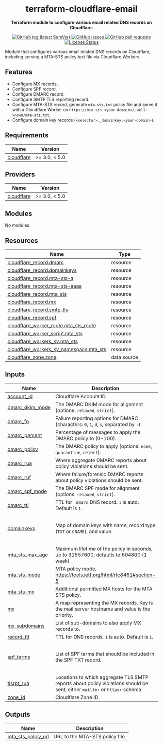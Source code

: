 <h1 align="center">
  terraform-cloudflare-email
</h1>

<p align="center">
  <strong>
    Terraform module to configure various email related DNS records on
    Cloudflare.
  </strong>
</p>

<p align="center">
  <a href="https://github.com/jimeh/terraform-cloudflare-email/releases">
    <img src="https://img.shields.io/github/v/tag/jimeh/terraform-cloudflare-email?label=release" alt="GitHub tag (latest SemVer)">
  </a>
  <a href="https://github.com/jimeh/terraform-cloudflare-email/issues">
    <img src="https://img.shields.io/github/issues-raw/jimeh/terraform-cloudflare-email.svg?style=flat&logo=github&logoColor=white" alt="GitHub issues">
  </a>
  <a href="https://github.com/jimeh/terraform-cloudflare-email/pulls">
    <img src="https://img.shields.io/github/issues-pr-raw/jimeh/terraform-cloudflare-email.svg?style=flat&logo=github&logoColor=white" alt="GitHub pull requests">
  </a>
  <a href="https://github.com/jimeh/terraform-cloudflare-email/blob/master/LICENSE">
    <img src="https://img.shields.io/github/license/jimeh/terraform-cloudflare-email.svg?style=flat" alt="License Status">
  </a>
</p>

Module that configures various email related DNS records on Cloudflare,
including serving a MTA-STS policy text file via Cloudflare Workers.

## Features

- Configure MX records.
- Configure SPF record.
- Configure DMARC record.
- Configure SMTP TLS reporting record.
- Configure MTA-STS record, generate `mta-sts.txt` policy file and serve it with
  a Cloudflare Worker on
  `https://mta-sts.<your-domain>/.well-known/mta-sts.txt`.
- Configure domain key records (`<selector>._domainkey.<your-domain>`).

## Requirements

| Name                                                                        | Version       |
| --------------------------------------------------------------------------- | ------------- |
| <a name="requirement_cloudflare"></a> [cloudflare](#requirement_cloudflare) | >= 3.0, < 5.0 |

## Providers

| Name                                                                  | Version       |
| --------------------------------------------------------------------- | ------------- |
| <a name="provider_cloudflare"></a> [cloudflare](#provider_cloudflare) | >= 3.0, < 5.0 |

## Modules

No modules.

## Resources

| Name                                                                                                                                                | Type        |
| --------------------------------------------------------------------------------------------------------------------------------------------------- | ----------- |
| [cloudflare_record.dmarc](https://registry.terraform.io/providers/cloudflare/cloudflare/latest/docs/resources/record)                               | resource    |
| [cloudflare_record.domainkeys](https://registry.terraform.io/providers/cloudflare/cloudflare/latest/docs/resources/record)                          | resource    |
| [cloudflare_record.mta-sts-a](https://registry.terraform.io/providers/cloudflare/cloudflare/latest/docs/resources/record)                           | resource    |
| [cloudflare_record.mta-sts-aaaa](https://registry.terraform.io/providers/cloudflare/cloudflare/latest/docs/resources/record)                        | resource    |
| [cloudflare_record.mta_sts](https://registry.terraform.io/providers/cloudflare/cloudflare/latest/docs/resources/record)                             | resource    |
| [cloudflare_record.mx](https://registry.terraform.io/providers/cloudflare/cloudflare/latest/docs/resources/record)                                  | resource    |
| [cloudflare_record.smtp_tls](https://registry.terraform.io/providers/cloudflare/cloudflare/latest/docs/resources/record)                            | resource    |
| [cloudflare_record.spf](https://registry.terraform.io/providers/cloudflare/cloudflare/latest/docs/resources/record)                                 | resource    |
| [cloudflare_worker_route.mta_sts_route](https://registry.terraform.io/providers/cloudflare/cloudflare/latest/docs/resources/worker_route)           | resource    |
| [cloudflare_worker_script.mta_sts](https://registry.terraform.io/providers/cloudflare/cloudflare/latest/docs/resources/worker_script)               | resource    |
| [cloudflare_workers_kv.mta_sts](https://registry.terraform.io/providers/cloudflare/cloudflare/latest/docs/resources/workers_kv)                     | resource    |
| [cloudflare_workers_kv_namespace.mta_sts](https://registry.terraform.io/providers/cloudflare/cloudflare/latest/docs/resources/workers_kv_namespace) | resource    |
| [cloudflare_zone.zone](https://registry.terraform.io/providers/cloudflare/cloudflare/latest/docs/data-sources/zone)                                 | data source |

## Inputs

| Name                                                                           | Description                                                                                                                | Type                                                                 | Default                                         | Required |
| ------------------------------------------------------------------------------ | -------------------------------------------------------------------------------------------------------------------------- | -------------------------------------------------------------------- | ----------------------------------------------- | :------: |
| <a name="input_account_id"></a> [account_id](#input_account_id)                | Cloudflare Account ID                                                                                                      | `string`                                                             | n/a                                             |   yes    |
| <a name="input_dmarc_dkim_mode"></a> [dmarc_dkim_mode](#input_dmarc_dkim_mode) | The DMARC DKIM mode for alignment (options: `relaxed`, `strict`).                                                          | `string`                                                             | `"relaxed"`                                     |    no    |
| <a name="input_dmarc_fo"></a> [dmarc_fo](#input_dmarc_fo)                      | Failure reporting options for DMARC (characters: `0`, `1`, `d`, `s`, separated by `:`).                                    | `string`                                                             | `"1:d:s"`                                       |    no    |
| <a name="input_dmarc_percent"></a> [dmarc_percent](#input_dmarc_percent)       | Percentage of messages to apply the DMARC policy to (0-100).                                                               | `number`                                                             | `100`                                           |    no    |
| <a name="input_dmarc_policy"></a> [dmarc_policy](#input_dmarc_policy)          | The DMARC policy to apply (options: `none`, `quarantine`, `reject`).                                                       | `string`                                                             | `"none"`                                        |    no    |
| <a name="input_dmarc_rua"></a> [dmarc_rua](#input_dmarc_rua)                   | Where aggregate DMARC reports about policy violations should be sent.                                                      | `list(string)`                                                       | n/a                                             |   yes    |
| <a name="input_dmarc_ruf"></a> [dmarc_ruf](#input_dmarc_ruf)                   | Where failure/forensic DMARC reports about policy violations should be sent.                                               | `list(string)`                                                       | `[]`                                            |    no    |
| <a name="input_dmarc_spf_mode"></a> [dmarc_spf_mode](#input_dmarc_spf_mode)    | The DMARC SPF mode for alignment (options: `relaxed`, `strict`).                                                           | `string`                                                             | `"relaxed"`                                     |    no    |
| <a name="input_dmarc_ttl"></a> [dmarc_ttl](#input_dmarc_ttl)                   | TTL for `_dmarc` DNS record. `1` is auto. Default is `1`.                                                                  | `number`                                                             | `1`                                             |    no    |
| <a name="input_domainkeys"></a> [domainkeys](#input_domainkeys)                | Map of domain keys with name, record type (`TXT` or `CNAME`), and value.                                                   | <pre>map(object({<br> type = string<br> value = string<br> }))</pre> | `{}`                                            |    no    |
| <a name="input_mta_sts_max_age"></a> [mta_sts_max_age](#input_mta_sts_max_age) | Maximum lifetime of the policy in seconds, up to 31557600, defaults to 604800 (1 week)                                     | `number`                                                             | `604800`                                        |    no    |
| <a name="input_mta_sts_mode"></a> [mta_sts_mode](#input_mta_sts_mode)          | MTA policy mode, https://tools.ietf.org/html/rfc8461#section-5                                                             | `string`                                                             | `"testing"`                                     |    no    |
| <a name="input_mta_sts_mx"></a> [mta_sts_mx](#input_mta_sts_mx)                | Additional permitted MX hosts for the MTA STS policy.                                                                      | `list(string)`                                                       | `[]`                                            |    no    |
| <a name="input_mx"></a> [mx](#input_mx)                                        | A map representing the MX records. Key is the mail server hostname and value is the priority.                              | `map(number)`                                                        | n/a                                             |   yes    |
| <a name="input_mx_subdomains"></a> [mx_subdomains](#input_mx_subdomains)       | List of sub-domains to also apply MX records to.                                                                           | `list(string)`                                                       | `[]`                                            |    no    |
| <a name="input_record_ttl"></a> [record_ttl](#input_record_ttl)                | TTL for DNS records. `1` is auto. Default is `1`.                                                                          | `number`                                                             | `1`                                             |    no    |
| <a name="input_spf_terms"></a> [spf_terms](#input_spf_terms)                   | List of SPF terms that should be included in the SPF TXT record.                                                           | `list(string)`                                                       | <pre>[<br> "mx",<br> "a",<br> "~all"<br>]</pre> |    no    |
| <a name="input_tlsrpt_rua"></a> [tlsrpt_rua](#input_tlsrpt_rua)                | Locations to which aggregate TLS SMTP reports about policy violations should be sent, either `mailto:` or `https:` schema. | `list(string)`                                                       | n/a                                             |   yes    |
| <a name="input_zone_id"></a> [zone_id](#input_zone_id)                         | Cloudflare Zone ID                                                                                                         | `string`                                                             | n/a                                             |   yes    |

## Outputs

| Name                                                                                      | Description                     |
| ----------------------------------------------------------------------------------------- | ------------------------------- |
| <a name="output_mta_sts_policy_url"></a> [mta_sts_policy_url](#output_mta_sts_policy_url) | URL to the MTA-STS policy file. |
